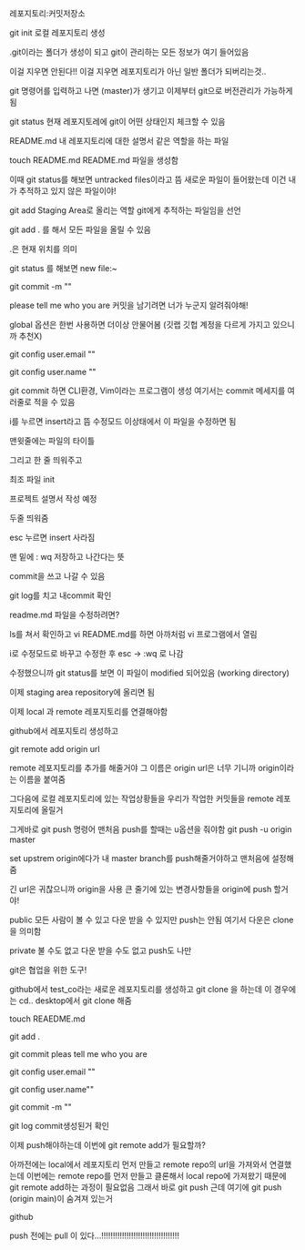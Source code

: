 레포지토리:커밋저장소

git init 로컬 레포지토리 생성

.git이라는 폴더가 생성이 되고 git이 관리하는 모든 정보가 여기 들어있음

이걸 지우면 안된다!! 이걸 지우면 레포지토리가 아닌 일반 폴더가 되버리는것..

git  명령어를 입력하고 나면 (master)가 생기고 이제부터 git으로 버전관리가 가능하게됨

git status 현재 레포지토레에 git이 어떤 상태인지 체크할 수 있음

README.md 내 레포지토리에 대한 설명서 같은 역할을 하는 파일

touch README.md README.md  파일을 생성함

이때 git status를 해보면 untracked files이라고 뜸 새로운 파일이 들어왔는데 이건 내가 추적하고 있지 않은 파일이야! 

git add Staging Area로 올리는 역할 git에게 추적하는 파일임을 선언

git add . 를 해서 모든 파일을 올릴 수 있음 

.은 현재 위치를 의미

git status 를 해보면 new file:~ 

git commit -m ""

please tell me who you are  커밋을 남기려면 너가 누군지 알려줘야해!

global 옵션은 한번 사용하면 더이상 안물어봄 (깃랩 깃헙 계정을 다르게 가지고 있으니까 추천X)

git config user.email ""

git config user.name ""

git commit 하면  CLI환경, Vim이라는 프로그램이 생성 여기서는 commit 메세지를 여러줄로 적을 수 있음

i를 누르면 insert라고 뜸 수정모드 이상태에서 이 파일을 수정하면 됨

맨윗줄에는 파일의 타이틀

그리고 한 줄 띄워주고 

최조 파일 init

프로젝트 설명서 작성 예정

두줄 띄워줌 

esc 누르면 insert 사라짐

맨 밑에  : wq 저장하고 나간다는 뜻

commit을 쓰고 나갈 수 있음

git log를 치고 내commit 확인

readme.md 파일을 수정하려면?

ls를 쳐서 확인하고 vi README.md를 하면 아까처럼 vi 프로그램에서 열림

i로 수정모드로 바꾸고 수정한 후 esc -> :wq 로 나감

수정했으니까 git status를 보면 이 파일이 modified 되어있음 (working directory)

이제 staging area repository에 올리면 됨

이제 local 과 remote 레포지토리를 연결해야함

github에서 레포지토리 생성하고 

git remote add origin url

remote 레포지토리를 추가를 해줄거야 그 이름은 origin url은 너무 기니까 origin이라는 이름을 붙여줌

 그다음에 로컬 레포지토리에 있는 작업상황들을 우리가 작업한 커밋들을 remote 레포지토리에 올릴거

그게바로 git push 명령어 맨처음 push를 할때는 u옵션을 줘야함 git push  -u origin master

set upstrem origin에다가 내 master branch를 push해줄거야하고 맨처음에 설정해줌

긴 url은 귀찮으니까 origin을 사용 큰 줄기에 있는 변경사항들을 origin에 push 할거야!

public 모든 사람이 볼 수 있고 다운 받을 수 있지만 push는 안됨 여기서 다운은 clone을 의미함

private 불 수도 없고 다운 받을 수도 없고 push도 나만

git은 협업을 위한 도구! 

github에서 test_co라는 새로운 레포지토리를 생성하고 git clone 을 하는데 이 경우에는 cd.. desktop에서 git clone 해줌 

touch REAEDME.md

git add .

git commit pleas tell me who you are

git config user.email "" 

git config user.name""

git commit -m ""

git log  commit생성된거 확인

이제 push해야하는데 이번에 git remote add가 필요할까?

아까전에는 local에서 레포지토리 먼저 만들고 remote repo의 url을 가져와서 연결했는데 이번에는 remote repo를 먼저 만들고 클론해서 local repo에 가져왔기 때문에   git remote add하는 과정이 필요없음 그래서 바로 git push 근데 여기에 git push (origin main)이 숨겨져 있는거

github

push 전에는 pull 이 있다...!!!!!!!!!!!!!!!!!!!!!!!!!!!!!!!!!!





